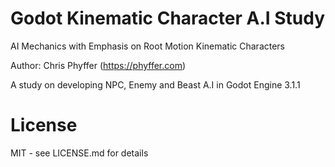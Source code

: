 # Godot Kinematic Character A.I Study
AI Mechanics with Emphasis on Root Motion Kinematic Characters

Author: Chris Phyffer (https://phyffer.com)

A study on developing NPC, Enemy and Beast A.I in Godot Engine 3.1.1 

# License
MIT - see LICENSE.md for details

